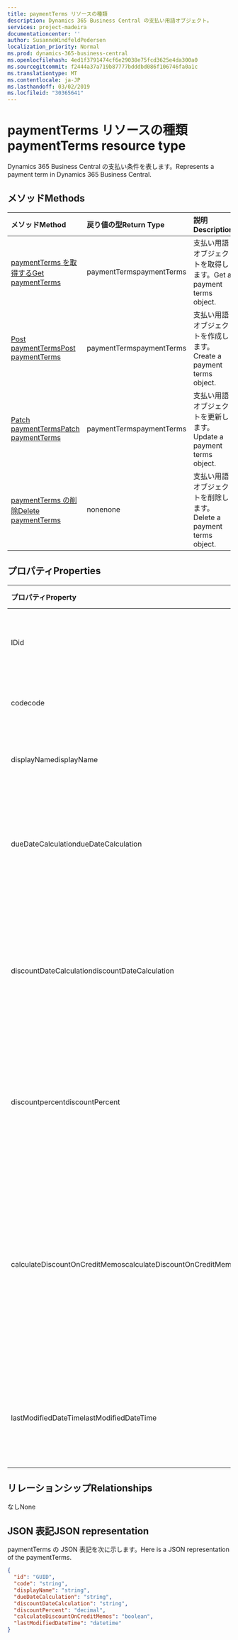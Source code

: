 ```yaml
---
title: paymentTerms リソースの種類
description: Dynamics 365 Business Central の支払い用語オブジェクト。
services: project-madeira
documentationcenter: ''
author: SusanneWindfeldPedersen
localization_priority: Normal
ms.prod: dynamics-365-business-central
ms.openlocfilehash: 4ed1f3791474cf6e29038e75fcd3625e4da300a0
ms.sourcegitcommit: f2444a37a719b87777bdddbd086f106746fa0a1c
ms.translationtype: MT
ms.contentlocale: ja-JP
ms.lasthandoff: 03/02/2019
ms.locfileid: "30365641"
---
```

# <a name="paymentterms-resource-type"></a><span data-ttu-id="0050f-103">paymentTerms リソースの種類</span><span class="sxs-lookup"><span data-stu-id="0050f-103">paymentTerms resource type</span></span>
<span data-ttu-id="0050f-104">Dynamics 365 Business Central の支払い条件を表します。</span><span class="sxs-lookup"><span data-stu-id="0050f-104">Represents a payment term in Dynamics 365 Business Central.</span></span>

## <a name="methods"></a><span data-ttu-id="0050f-105">メソッド</span><span class="sxs-lookup"><span data-stu-id="0050f-105">Methods</span></span>

| <span data-ttu-id="0050f-106">メソッド</span><span class="sxs-lookup"><span data-stu-id="0050f-106">Method</span></span>                                                      | <span data-ttu-id="0050f-107">戻り値の型</span><span class="sxs-lookup"><span data-stu-id="0050f-107">Return Type</span></span>|<span data-ttu-id="0050f-108">説明</span><span class="sxs-lookup"><span data-stu-id="0050f-108">Description</span></span>            |
|:------------------------------------------------------------|:-----------|:----------------------|
|[<span data-ttu-id="0050f-109">paymentTerms を取得する</span><span class="sxs-lookup"><span data-stu-id="0050f-109">Get paymentTerms</span></span>](../api/dynamics-paymentterms-get.md)      |<span data-ttu-id="0050f-110">paymentTerms</span><span class="sxs-lookup"><span data-stu-id="0050f-110">paymentTerms</span></span>|<span data-ttu-id="0050f-111">支払い用語オブジェクトを取得します。</span><span class="sxs-lookup"><span data-stu-id="0050f-111">Get a payment terms object.</span></span>   |
|[<span data-ttu-id="0050f-112">Post paymentTerms</span><span class="sxs-lookup"><span data-stu-id="0050f-112">Post paymentTerms</span></span>](../api/dynamics-create-paymentterms.md)  |<span data-ttu-id="0050f-113">paymentTerms</span><span class="sxs-lookup"><span data-stu-id="0050f-113">paymentTerms</span></span>|<span data-ttu-id="0050f-114">支払い用語オブジェクトを作成します。</span><span class="sxs-lookup"><span data-stu-id="0050f-114">Create a payment terms object.</span></span>|
|[<span data-ttu-id="0050f-115">Patch paymentTerms</span><span class="sxs-lookup"><span data-stu-id="0050f-115">Patch paymentTerms</span></span>](../api/dynamics-paymentterms-update.md) |<span data-ttu-id="0050f-116">paymentTerms</span><span class="sxs-lookup"><span data-stu-id="0050f-116">paymentTerms</span></span>|<span data-ttu-id="0050f-117">支払い用語オブジェクトを更新します。</span><span class="sxs-lookup"><span data-stu-id="0050f-117">Update a payment terms object.</span></span>|
|[<span data-ttu-id="0050f-118">paymentTerms の削除</span><span class="sxs-lookup"><span data-stu-id="0050f-118">Delete paymentTerms</span></span>](../api/dynamics-paymentterms-delete.md)|<span data-ttu-id="0050f-119">none</span><span class="sxs-lookup"><span data-stu-id="0050f-119">none</span></span>        |<span data-ttu-id="0050f-120">支払い用語オブジェクトを削除します。</span><span class="sxs-lookup"><span data-stu-id="0050f-120">Delete a payment terms object.</span></span>|

## <a name="properties"></a><span data-ttu-id="0050f-121">プロパティ</span><span class="sxs-lookup"><span data-stu-id="0050f-121">Properties</span></span>
| <span data-ttu-id="0050f-122">プロパティ</span><span class="sxs-lookup"><span data-stu-id="0050f-122">Property</span></span>                     | <span data-ttu-id="0050f-123">型</span><span class="sxs-lookup"><span data-stu-id="0050f-123">Type</span></span>     |<span data-ttu-id="0050f-124">説明</span><span class="sxs-lookup"><span data-stu-id="0050f-124">Description</span></span>                                                |
|:-----------------------------|:-------|:----------------------------------------------------------|
|<span data-ttu-id="0050f-125">ID</span><span class="sxs-lookup"><span data-stu-id="0050f-125">id</span></span>                            |<span data-ttu-id="0050f-126">GUID</span><span class="sxs-lookup"><span data-stu-id="0050f-126">GUID</span></span>    |<span data-ttu-id="0050f-127">paymentTerms の一意の ID。</span><span class="sxs-lookup"><span data-stu-id="0050f-127">The unique ID of the paymentTerms.</span></span> <span data-ttu-id="0050f-128">編集不可。</span><span class="sxs-lookup"><span data-stu-id="0050f-128">Non-editable.</span></span>           |
|<span data-ttu-id="0050f-129">code</span><span class="sxs-lookup"><span data-stu-id="0050f-129">code</span></span>                          |<span data-ttu-id="0050f-130">文字列</span><span class="sxs-lookup"><span data-stu-id="0050f-130">string</span></span>  |<span data-ttu-id="0050f-131">支払い条件コードを指定します。</span><span class="sxs-lookup"><span data-stu-id="0050f-131">Specifies the payment term code.</span></span>                           |
|<span data-ttu-id="0050f-132">displayName</span><span class="sxs-lookup"><span data-stu-id="0050f-132">displayName</span></span>                   |<span data-ttu-id="0050f-133">string</span><span class="sxs-lookup"><span data-stu-id="0050f-133">string</span></span>  |<span data-ttu-id="0050f-134">支払用語の表示名を指定します。</span><span class="sxs-lookup"><span data-stu-id="0050f-134">Specifies the payment term display name.</span></span>                   |
|<span data-ttu-id="0050f-135">dueDateCalculation</span><span class="sxs-lookup"><span data-stu-id="0050f-135">dueDateCalculation</span></span>            |<span data-ttu-id="0050f-136">string</span><span class="sxs-lookup"><span data-stu-id="0050f-136">string</span></span>  |<span data-ttu-id="0050f-137">支払いが行われる日付の計算に使用される式を指定します。</span><span class="sxs-lookup"><span data-stu-id="0050f-137">Specifies the formula that is used to calculate the date that a payment must be made.</span></span>|
|<span data-ttu-id="0050f-138">discountDateCalculation</span><span class="sxs-lookup"><span data-stu-id="0050f-138">discountDateCalculation</span></span>       |<span data-ttu-id="0050f-139">string</span><span class="sxs-lookup"><span data-stu-id="0050f-139">string</span></span>  |<span data-ttu-id="0050f-140">値引きを取得するために支払いを行う必要がある日付の計算に使用される式を指定します。</span><span class="sxs-lookup"><span data-stu-id="0050f-140">Specifies the formula that is used to calculate the date that a payment must be made in order to obtain a discount.</span></span>|
|<span data-ttu-id="0050f-141">discountpercent</span><span class="sxs-lookup"><span data-stu-id="0050f-141">discountPercent</span></span>               |<span data-ttu-id="0050f-142">decimal</span><span class="sxs-lookup"><span data-stu-id="0050f-142">decimal</span></span> |<span data-ttu-id="0050f-143">請求金額の早期支払いに適用される割引率を指定します。</span><span class="sxs-lookup"><span data-stu-id="0050f-143">Specifies the discount percentage that is applied for early payment of an invoice amount.</span></span>|
|<span data-ttu-id="0050f-144">calculateDiscountOnCreditMemos</span><span class="sxs-lookup"><span data-stu-id="0050f-144">calculateDiscountOnCreditMemos</span></span>|<span data-ttu-id="0050f-145">ブール値</span><span class="sxs-lookup"><span data-stu-id="0050f-145">boolean</span></span> |<span data-ttu-id="0050f-146">クレジットメモに割引を適用する必要があるかどうかを指定します。</span><span class="sxs-lookup"><span data-stu-id="0050f-146">Specifies if the discount should be applied to credit memos.</span></span> <span data-ttu-id="0050f-147">**True**は割引が提供されることを示し、 **false**は割引が与えられないことを示します。</span><span class="sxs-lookup"><span data-stu-id="0050f-147">**True** indicates a discount will be given, **false** indicates a discount will not be given.</span></span>|
|<span data-ttu-id="0050f-148">lastModifiedDateTime</span><span class="sxs-lookup"><span data-stu-id="0050f-148">lastModifiedDateTime</span></span>          |<span data-ttu-id="0050f-149">datetime</span><span class="sxs-lookup"><span data-stu-id="0050f-149">datetime</span></span>|<span data-ttu-id="0050f-150">paymentTerms が最後に変更された日時。</span><span class="sxs-lookup"><span data-stu-id="0050f-150">The last datetime the paymentTerms was modified.</span></span> <span data-ttu-id="0050f-151">読み取り専用です。</span><span class="sxs-lookup"><span data-stu-id="0050f-151">Read-Only.</span></span>|  


## <a name="relationships"></a><span data-ttu-id="0050f-152">リレーションシップ</span><span class="sxs-lookup"><span data-stu-id="0050f-152">Relationships</span></span>
<span data-ttu-id="0050f-153">なし</span><span class="sxs-lookup"><span data-stu-id="0050f-153">None</span></span>

## <a name="json-representation"></a><span data-ttu-id="0050f-154">JSON 表記</span><span class="sxs-lookup"><span data-stu-id="0050f-154">JSON representation</span></span>

<span data-ttu-id="0050f-155">paymentTerms の JSON 表記を次に示します。</span><span class="sxs-lookup"><span data-stu-id="0050f-155">Here is a JSON representation of the paymentTerms.</span></span>


```json
{
  "id": "GUID",
  "code": "string",
  "displayName": "string",
  "dueDateCalculation": "string",
  "discountDateCalculation": "string",
  "discountPercent": "decimal",
  "calculateDiscountOnCreditMemos": "boolean",
  "lastModifiedDateTime": "datetime"
}

```
